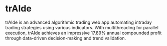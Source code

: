 # trAIde
trAIde is an advanced algorithmic trading web app automating intraday trading strategies using various indicators. With multithreading for parallel execution, trAIde achieves an impressive 17.89% annual compounded profit through data-driven decision-making and trend validation.
